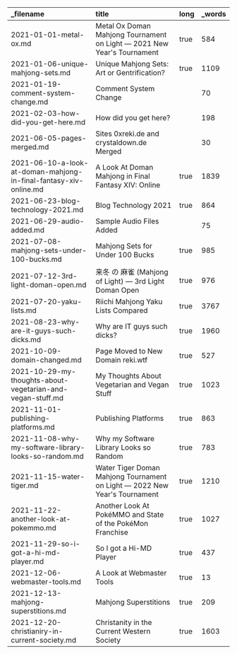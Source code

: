 | _filename                                                         | title                                                                      | long | _words |
| :---------------------------------------------------------------- | :------------------------------------------------------------------------- | :--- | :----- |
| 2021-01-01-metal-ox.md                                            | Metal Ox Doman Mahjong Tournament on Light — 2021 New Year's Tournament    | true | 584    |
| 2021-01-06-unique-mahjong-sets.md                                 | Unique Mahjong Sets: Art or Gentrification?                                | true | 1109   |
| 2021-01-19-comment-system-change.md                               | Comment System Change                                                      |      | 70     |
| 2021-02-03-how-did-you-get-here.md                                | How did you get here?                                                      |      | 198    |
| 2021-06-05-pages-merged.md                                        | Sites 0xreki.de and crystaldown.de Merged                                  |      | 30     |
| 2021-06-10-a-look-at-doman-mahjong-in-final-fantasy-xiv-online.md | A Look At Doman Mahjong in Final Fantasy XIV: Online                       | true | 1839   |
| 2021-06-23-blog-technology-2021.md                                | Blog Technology 2021                                                       | true | 864    |
| 2021-06-29-audio-added.md                                         | Sample Audio Files Added                                                   |      | 75     |
| 2021-07-08-mahjong-sets-under-100-bucks.md                        | Mahjong Sets for Under 100 Bucks                                           | true | 985    |
| 2021-07-12-3rd-light-doman-open.md                                | 来冬 の 麻雀 (Mahjong of Light) — 3rd Light Doman Open                          | true | 976    |
| 2021-07-20-yaku-lists.md                                          | Riichi Mahjong Yaku Lists Compared                                         | true | 3767   |
| 2021-08-23-why-are-it-guys-such-dicks.md                          | Why are IT guys such dicks?                                                | true | 1960   |
| 2021-10-09-domain-changed.md                                      | Page Moved to New Domain reki.wtf                                          | true | 527    |
| 2021-10-29-my-thoughts-about-vegetarian-and-vegan-stuff.md        | My Thoughts About Vegetarian and Vegan Stuff                               | true | 1023   |
| 2021-11-01-publishing-platforms.md                                | Publishing Platforms                                                       | true | 863    |
| 2021-11-08-why-my-software-library-looks-so-random.md             | Why my Software Library Looks so Random                                    | true | 783    |
| 2021-11-15-water-tiger.md                                         | Water Tiger Doman Mahjong Tournament on Light — 2022 New Year's Tournament | true | 1210   |
| 2021-11-22-another-look-at-pokemmo.md                             | Another Look At PokéMMO and State of the PokéMon Franchise                 | true | 1027   |
| 2021-11-29-so-i-got-a-hi-md-player.md                             | So I got a Hi-MD Player                                                    | true | 437    |
| 2021-12-06-webmaster-tools.md                                     | A Look at Webmaster Tools                                                  | true | 13     |
| 2021-12-13-mahjong-superstitions.md                               | Mahjong Superstitions                                                      | true | 209    |
| 2021-12-20-christianiry-in-current-society.md                     | Christanity in the Current Western Society                                 | true | 1603   |
